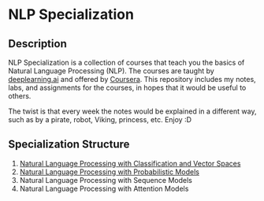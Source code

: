 # NLP Specialization

## Description

NLP Specialization is a collection of courses that teach you the basics of Natural Language Processing (NLP). The courses are taught by [deeplearning.ai](deeplearning.ai) and offered by [Coursera](https://www.coursera.org/specializations/natural-language-processing). This repository includes my notes, labs, and assignments for the courses, in hopes that it would be useful to others.

The twist is that every week the notes would be explained in a different way, such as by a pirate, robot, Viking, princess, etc. Enjoy :D

## Specialization Structure

1. [Natural Language Processing with Classification and Vector Spaces](Notes/Course1.md)
2. [Natural Language Processing with Probabilistic Models](Notes/Course2.md)
3. Natural Language Processing with Sequence Models
4. Natural Language Processing with Attention Models
